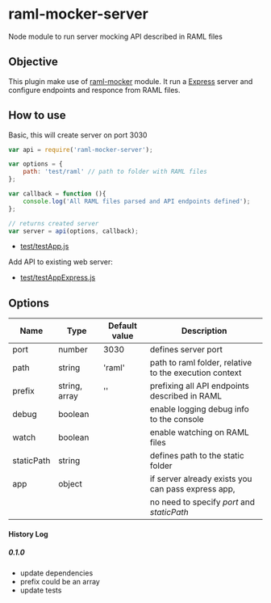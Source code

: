 # raml-mocker-server
Node module to run server mocking API described in RAML files



Objective
---
This plugin make use of [raml-mocker](https://github.com/RePoChO/raml-mocker) module. It run a [Express](http://expressjs.com/) server and configure endpoints and responce from RAML files.

How to use
---

Basic, this will create server on port 3030

```javascript
var api = require('raml-mocker-server');

var options = {
    path: 'test/raml' // path to folder with RAML files
};

var callback = function (){
    console.log('All RAML files parsed and API endpoints defined');
};

// returns created server
var server = api(options, callback);
```

* [test/testApp.js](test/testApp.js)

Add API to existing web server:

* [test/testAppExpress.js](test/testAppExpress.js)



Options
---

| Name        | Type          | Default value | Description                                                  |
| ----------- | ------------- | ------------- | -------------------------------------------------------------|
| port        | number        | 3030          | defines server port                                          |
| path        | string        | 'raml'        | path to raml folder, relative to the execution context       |
| prefix      | string, array | ''            | prefixing all API endpoints described in RAML                |
| debug       | boolean       |               | enable logging debug info to the console                     |
| watch       | boolean       |               | enable watching on RAML files                                |
| staticPath  | string        |               | defines path to the static folder                            |
| app         | object        |               | if server already exists you can pass express app,           |
|             |               |               | no need to specify *port* and *staticPath*                   |



#### History Log

##### 0.1.0
- update dependencies
- prefix could be an array
- update tests
